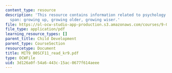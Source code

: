 ```yaml
---
content_type: resource
description: 'This resource contains information related to psychology over the life
  span: growing up, growing older, growing wiser.'
file: https://ol-ocw-studio-app-production.s3.amazonaws.com/courses/9-00sc-introduction-to-psychology-fall-2011/3d126a0f54a6443c15ac0677f614aeee_MIT9_00SCF11_read_kr9.pdf
file_type: application/pdf
learning_resource_types: []
parent_title: Child Development
parent_type: CourseSection
resourcetype: Document
title: MIT9_00SCF11_read_kr9.pdf
type: OCWFile
uid: 3d126a0f-54a6-443c-15ac-0677f614aeee
---
```

